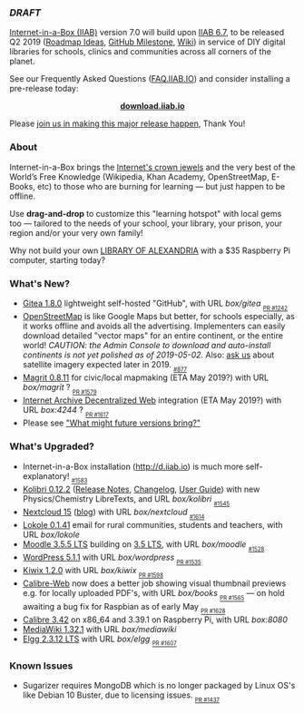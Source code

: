 ### _DRAFT_

[Internet-in-a-Box (IIAB)](http://internet-in-a-box.org) version 7.0 will build upon [IIAB 6.7](https://github.com/iiab/iiab/wiki/IIAB-6.7-Release-Notes), to be released Q2 2019 ([Roadmap Ideas](https://github.com/iiab/iiab/wiki/IIAB-6.7-Release-Notes#what-might-future-versions-bring), [GitHub Milestone](https://github.com/iiab/iiab/milestone/5), [Wiki](http://wiki.laptop.org/go/IIAB/7.0)) in service of DIY digital libraries for schools, clinics and communities across all corners of the planet.

See our Frequently Asked Questions ([FAQ.IIAB.IO](http://wiki.laptop.org/go/IIAB/FAQ)) and consider installing a pre-release today:

<p align="center">
  <b><a href=http://download.iiab.io>download.iiab.io</a></b>
  <!--[download.iiab.io](http://download.iiab.io)-->
</p>

Please [join us in making this major release happen](http://internet-in-a-box.org/pages/contributing.html), Thank You!

### About

Internet-in-a-Box brings the [Internet's crown jewels](http://internet-in-a-box.org/#quality-content) and the very best of the World’s Free Knowledge (Wikipedia, Khan Academy, OpenStreetMap, E-Books, etc) to those who are burning for learning — but just happen to be offline.

Use <b>drag-and-drop</b> to customize this "learning hotspot" with local gems too — tailored to the needs of your school, your library, your prison, your region and/or your very own family!

Why not build your own [LIBRARY OF ALEXANDRIA](https://www.youtube.com/channel/UC0cBGCxr_WPBPa3IqPVEe3g) with a $35 Raspberry Pi computer, starting today?

### What's New?

* [Gitea 1.8.0](https://github.com/iiab/iiab/tree/master/roles/gitea#gitea-readme) lightweight self-hosted "GitHub", with URL _box/gitea_  <sub><sub>[PR #1242](https://github.com/iiab/iiab/pull/1242)</sub></sub>
* [OpenStreetMap](http://wiki.laptop.org/go/IIAB/FAQ#How_do_I_add_zoomable_maps_for_my_region.3F) is like Google Maps but better, for schools especially, as it works offline and avoids all the advertising.  Implementers can easily download detailed "vector maps" for an entire continent, or the entire world!  _CAUTION: the Admin Console to download and auto-install continents is not yet polished as of 2019-05-02._  Also: [ask us](http://wiki.laptop.org/go/IIAB/FAQ#What_are_the_best_places_for_community_support.3F) about satellite imagery expected later in 2019.  <sub><sub>[#877](https://github.com/iiab/iiab/issues/877)</sub></sub>
* [Magrit 0.8.11](http://magrit.cnrs.fr/) for civic/local mapmaking (ETA May 2019?) with URL _box/magrit_ ? <sub><sub>[PR #1579](https://github.com/iiab/iiab/pull/1579)</sub></sub>
* [Internet Archive Decentralized Web](https://dweb.archive.org/) integration (ETA May 2019?)  with URL _box:4244_ ?  <sub><sub>[PR #1617](https://github.com/iiab/iiab/pull/1617)</sub></sub>
* Please see ["What might future versions bring?"](https://github.com/iiab/iiab/wiki/IIAB-6.7-Release-Notes#what-might-future-versions-bring)

### What's Upgraded?

* Internet-in-a-Box installation (http://d.iiab.io) is much more self-explanatory!  <sub><sub>[#1583](https://github.com/iiab/iiab/issues/1583)</sub></sub>
* [Kolibri 0.12.2](https://github.com/iiab/iiab/tree/master/roles/kolibri) (<!--[Announcement](https://medium.com/kolibri-releases), -->[Release Notes](https://github.com/learningequality/kolibri/blob/v0.12.0/CHANGELOG.rst#0120), [Changelog](https://github.com/learningequality/kolibri/releases), [User Guide](https://kolibri.readthedocs.io/)) with new Physics/Chemistry LibreTexts, and URL _box/kolibri_  <sub><sub>[#1545](https://github.com/iiab/iiab/issues/1545)</sub></sub>
* [Nextcloud 15](https://nextcloud.com/changelog/#latest15) ([blog](https://nextcloud.com/blog/)) with URL _box/nextcloud_  <sub><sub>[#1614](https://github.com/iiab/iiab/pull/1614)</sub></sub>
* [Lokole 0.1.41](https://github.com/iiab/iiab/tree/master/roles/lokole#lokole-readme) email for rural communities, students and teachers, with URL _box/lokole_
* [Moodle 3.5.5 LTS](https://docs.moodle.org/dev/Moodle_3.5.5_release_notes) building on [3.5 LTS](https://docs.moodle.org/dev/Releases#Moodle_3.5_.28LTS.29), with URL _box/moodle_  <sub><sub>[#1528](https://github.com/iiab/iiab/issues/1528)</sub></sub>
* [WordPress 5.1.1](https://wordpress.org/news/) with URL _box/wordpress_  <sub><sub>[PR #1535](https://github.com/iiab/iiab/pull/1535)</sub></sub>
* [Kiwix 1.2.0](https://github.com/kiwix/kiwix-tools/blob/master/Changelog) with URL _box/kiwix_  <sub><sub>[PR #1598](https://github.com/iiab/iiab/pull/1598)</sub></sub>
* [Calibre-Web](https://github.com/janeczku/calibre-web) now does a better job showing visual thumbnail previews e.g. for locally uploaded PDF's, with URL _box/books_  <sub><sub>[PR #1565](https://github.com/iiab/iiab/pull/1565)</sub></sub>  &mdash; on hold awaiting a bug fix for Raspbian as of early May  <sub><sub>[PR #1628](https://github.com/iiab/iiab/pull/1628)</sub></sub>
* [Calibre 3.42](https://calibre-ebook.com/whats-new) on x86_64 and 3.39.1 on Raspberry Pi, with URL _box:8080_
* [MediaWiki 1.32.1](https://mediawiki.org/wiki/Release_notes/1.32) with URL _box/mediawiki_
* [Elgg 2.3.12 LTS](https://github.com/Elgg/Elgg/blob/2.3.11/CHANGELOG.md) with URL _box/elgg_  <sub><sub>[PR #1607](https://github.com/iiab/iiab/pull/1607)</sub></sub>

### Known Issues

* Sugarizer requires MongoDB which is no longer packaged by Linux OS's like Debian 10 Buster, due to licensing issues.  <sub><sub>[PR #1437](https://github.com/iiab/iiab/issues/1437)</sub></sub>